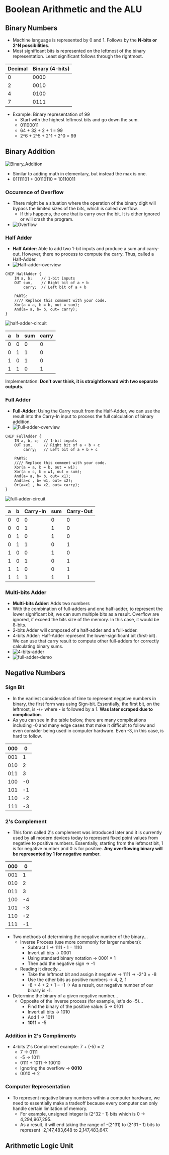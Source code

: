 # Boolean Arithmetic and the ALU

## Binary Numbers

- Machine language is represented by 0 and 1. Follows by the **N-bits or 2^N possibilities**. 
- Most significant bits is represented on the leftmost of the binary representation. Least significant follows through the rightmost.

| Decimal | Binary (4-bits) |
| ------- | --------------- |
| 0       | 0000            |
| 2       | 0010            |
| 4       | 0100            |
| 7       | 0111            |
- Example: Binary representation of 99
	- Start with the highest leftmost bits and go down the sum.
	- 01100011
	- 64 + 32 + 2 + 1 = 99
	- 2^6 + 2^5 + 2^1 + 2^0 = 99 

## Binary Addition
![Binary_Addition](./Assets/Binary_Addition_example.png)
- Similar to adding math in elementary, but instead the max is one. 
- 01111101 + 00110110 = 10110011

### Occurence of Overflow
- There might be a situation where the operation of the binary digit will bypass the limited sizes of the bits, which is called overflow. 
	- If this happens, the one that is carry over the bit. It is either ignored or will crash the program.
- ![Overflow](./Assets/Overflow.png)

### Half Adder
- **Half Adder**: Able to add two 1-bit inputs and produce a sum and carry-out. However, there no process to compute the carry. Thus, called a Half-Adder.
- ![Half-adder-overview](./Assets/Half-Adder_Overview.png)
```
CHIP HalfAdder {
    IN a, b;    // 1-bit inputs
    OUT sum,    // Right bit of a + b 
        carry;  // Left bit of a + b

    PARTS:
    //// Replace this comment with your code.
    Xor(a = a, b = b, out = sum);
    And(a= a, b= b, out= carry);
}
```
![half-adder-circuit](./Assets/Half-Adder-circuit.png)

| a   | b   | sum | carry |
| --- | --- | --- | ----- |
| 0   | 0   | 0   | 0     |
| 0   | 1   | 1   | 0     |
| 1   | 0   | 1   | 0     |
| 1   | 1   | 0   | 1     |

Implementation: **Don't over think, it is straightforward with two separate outputs.**

### Full Adder
- **Full-Adder**: Using the Carry result from the Half-Adder, we can use the result into the Carry-In input to process the full calculation of binary addition. 
- ![Full-adder-overview](./Assets/Full-Adder_Overview.png)
```
CHIP FullAdder {
    IN a, b, c;  // 1-bit inputs
    OUT sum,     // Right bit of a + b + c
        carry;   // Left bit of a + b + c

    PARTS:
    //// Replace this comment with your code.
    Xor(a = a, b = b, out = w1);
    Xor(a = c, b = w1, out = sum);
    And(a= a, b= b, out= x1);
    And(a=c , b= w1, out= x2);
    Or(a=x1 , b= x2, out= carry);
}
```
![full-adder-circuit](./Assets/full-adder.webp)

| a   | b   | Carry-In | sum | Carry-Out |
| --- | --- | -------- | --- | --------- |
| 0   | 0   | 0        | 0   | 0         |
| 0   | 0   | 1        | 1   | 0         |
| 0   | 1   | 0        | 1   | 0         |
| 0   | 1   | 1        | 0   | 1         |
| 1   | 0   | 0        | 1   | 0         |
| 1   | 0   | 1        | 0   | 1         |
| 1   | 1   | 0        | 0   | 1         |
| 1   | 1   | 1        | 1   | 1         |

### Multi-bits Adder
- **Multi-bits Adder**: Adds two numbers
- With the combination of full-adders and one half-adder, to represent the lower significant bit, we can sum multiple bits as a result. Overflow are ignored, if exceed the bits size of the memory. In this case, it would be 8-bits. 
- 2-bits Adder will composed of a half-adder and a full-adder. 
- 4-bits Adder: Half-Adder represent the lower-significant bit (first-bit). We can use that carry result to compute other full-adders for correctly calculating binary sums. 
- ![4-bits-adder](./Assets/4-bits-adder.webp)
- ![full-adder-demo](./Assets/Adder_Demo.png)

## Negative Numbers

### Sign Bit
- In the earliest consideration of time to represent negative numbers in binary, the first form was using Sign-bit. Essentially, the first bit, on the leftmost, is -/+ where - is followed by a 1. **Was later scraped due to complication**.
- As you can see in the table below, there are many complications including -0 and many edge cases that make it difficult to follow and even consider being used in computer hardware. Even -3, in this case, is hard to follow.

| 000 | 0   |
| --- | --- |
| 001 | 1   |
| 010 | 2   |
| 011 | 3   |
| 100 | -0  |
| 101 | -1  |
| 110 | -2  |
| 111 | -3  |
### 2's Complement
- This form called 2's complement was introduced later and it is currently used by all modern devices today to represent fixed point values from negative to positive numbers. Essentially, starting from the leftmost bit, 1 is for negative number and 0 is for positive. **Any overflowing binary will be represented by 1 for negative number**. 

| 000 | 0   |
| --- | --- |
| 001 | 1   |
| 010 | 2   |
| 011 | 3   |
| 100 | -4  |
| 101 | -3  |
| 110 | -2  |
| 111 | -1  |

- Two methods of determining the negative number of the binary...
	- Inverse Process (use more commonly for larger numbers):
		- Subtract 1 -> 1111 - 1 = 1110
		- Invert all bits -> 0001
		- Using standard binary notation -> 0001 = 1
		- Then add the negative sign -> -1
	- Reading it directly...
		- Take the leftmost bit and assign it negative -> 1111 -> -2^3 = -8
		- Use the other bits as positive numbers -> 4, 2, 1
		- -8 + 4 + 2 + 1 = -1 -> As a result, our negative number of our binary is -1. 
- Determine the binary of a given negative number...
	- Opposite of the inverse process (for example, let's do -5)...
		- Find the binary of the positive value: 5 -> 0101
		- Invert all bits -> 1010
		- Add 1 -> 1011
		- **1011** = -5
### Addition in 2's Compliments

- 4-bits 2's Compliment example: 7 + (-5) = 2
	- 7 -> 0111
	- -5 -> 1011
	- 0111 + 1011 -> 10010
	- Ignoring the overflow -> **0010**
	- 0010 -> 2

### Computer Representation

- To represent negative binary numbers within a computer hardware, we need to essentially make a tradeoff because every computer can only handle certain limitation of memory.
	- For example, unsigned integer is (2^32 - 1) bits which is 0 -> 4,294,967,295. 
	- As a result, it will end taking the range of -(2^31) to (2^31 - 1) bits to represent -2,147,483,648 to 2,147,483,647.

## Arithmetic Logic Unit

